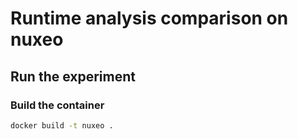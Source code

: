 # Runtime analysis comparison on nuxeo

## Run the experiment
### Build the container

```bash
docker build -t nuxeo .
```